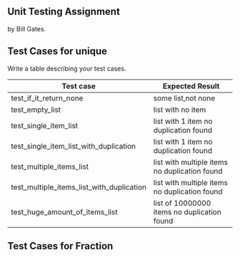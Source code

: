## Unit Testing Assignment

by Bill Gates.

## Test Cases for unique

Write a table describing your test cases.

| Test case                                 | Expected Result                               |
| ----------------------------------------- | --------------------------------------------- |
| test_if_it_return_none                    | some list,not none                            |
| test_empty_list                           | list with no item                             |
| test_single_item_list                     | list with 1 item no duplication found         |
| test_single_item_list_with_duplication    | list with 1 item no duplication found         |
| test_multiple_items_list                  | list with multiple items no duplication found |
| test_multiple_items_list_with_duplication | list with multiple items no duplication found |
| test_huge_amount_of_items_list            | list of 10000000 items no duplication found   |

## Test Cases for Fraction
